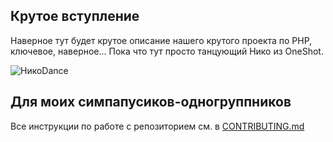 ## Крутое вступление
Наверное тут будет крутое описание нашего крутого проекта по PHP, ключевое, наверное...
Пока что тут просто танцующий Нико из OneShot.

![НикоDance](https://media.tenor.com/XyNq9PqC8FIAAAAi/niko-oneshot-niko-vibe.gif)

## Для моих симпапусиков-одногруппников
Все инструкции по работе с репозиторием см. в [CONTRIBUTING.md](CONTRIBUTING.md)



